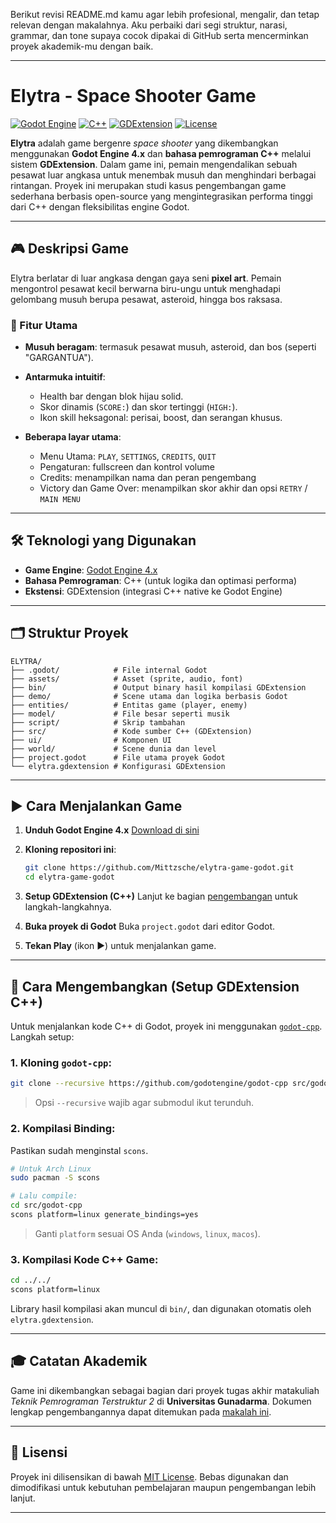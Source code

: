 Berikut revisi README.md kamu agar lebih profesional, mengalir, dan tetap relevan dengan makalahnya. Aku perbaiki dari segi struktur, narasi, grammar, dan tone supaya cocok dipakai di GitHub serta mencerminkan proyek akademik-mu dengan baik.

---

# Elytra - Space Shooter Game

[![Godot Engine](https://img.shields.io/badge/Godot_Engine-4.x-blue.svg)](https://godotengine.org/)
[![C++](https://img.shields.io/badge/Language-C%2B%2B-blue.svg)](https://isocpp.org/)
[![GDExtension](https://img.shields.io/badge/Godot_GDExtension-v4.x-green.svg)](https://docs.godotengine.org/en/4.4/tutorials/scripting/gdextension/gdextension_cpp_example.html)
[![License](https://img.shields.io/badge/License-MIT-green.svg)](https://opensource.org/licenses/MIT)

**Elytra** adalah game bergenre *space shooter* yang dikembangkan menggunakan **Godot Engine 4.x** dan **bahasa pemrograman C++** melalui sistem **GDExtension**. Dalam game ini, pemain mengendalikan sebuah pesawat luar angkasa untuk menembak musuh dan menghindari berbagai rintangan. Proyek ini merupakan studi kasus pengembangan game sederhana berbasis open-source yang mengintegrasikan performa tinggi dari C++ dengan fleksibilitas engine Godot.

---

## 🎮 Deskripsi Game

Elytra berlatar di luar angkasa dengan gaya seni **pixel art**. Pemain mengontrol pesawat kecil berwarna biru-ungu untuk menghadapi gelombang musuh berupa pesawat, asteroid, hingga bos raksasa.

### 🧠 Fitur Utama

* **Musuh beragam**: termasuk pesawat musuh, asteroid, dan bos (seperti "GARGANTUA").
* **Antarmuka intuitif**:

  * Health bar dengan blok hijau solid.
  * Skor dinamis (`SCORE:`) dan skor tertinggi (`HIGH:`).
  * Ikon skill heksagonal: perisai, boost, dan serangan khusus.
* **Beberapa layar utama**:

  * Menu Utama: `PLAY`, `SETTINGS`, `CREDITS`, `QUIT`
  * Pengaturan: fullscreen dan kontrol volume
  * Credits: menampilkan nama dan peran pengembang
  * Victory dan Game Over: menampilkan skor akhir dan opsi `RETRY` / `MAIN MENU`

---

## 🛠️ Teknologi yang Digunakan

* **Game Engine**: [Godot Engine 4.x](https://godotengine.org/)
* **Bahasa Pemrograman**: C++ (untuk logika dan optimasi performa)
* **Ekstensi**: GDExtension (integrasi C++ native ke Godot Engine)

---

## 🗂️ Struktur Proyek

```
ELYTRA/
├── .godot/            # File internal Godot
├── assets/            # Asset (sprite, audio, font)
├── bin/               # Output binary hasil kompilasi GDExtension
├── demo/              # Scene utama dan logika berbasis Godot
├── entities/          # Entitas game (player, enemy)
├── model/             # File besar seperti musik
├── script/            # Skrip tambahan
├── src/               # Kode sumber C++ (GDExtension)
├── ui/                # Komponen UI
├── world/             # Scene dunia dan level
├── project.godot      # File utama proyek Godot
└── elytra.gdextension # Konfigurasi GDExtension
```

---

## ▶️ Cara Menjalankan Game

1. **Unduh Godot Engine 4.x**
   [Download di sini](https://godotengine.org/download/)

2. **Kloning repositori ini**:

   ```bash
   git clone https://github.com/Mittzsche/elytra-game-godot.git
   cd elytra-game-godot
   ```

3. **Setup GDExtension (C++)**
   Lanjut ke bagian [pengembangan](#️cara-mengembangkan-setup-gdextension-c) untuk langkah-langkahnya.

4. **Buka proyek di Godot**
   Buka `project.godot` dari editor Godot.

5. **Tekan Play** (ikon ▶️) untuk menjalankan game.

---

## 🔧 Cara Mengembangkan (Setup GDExtension C++)

Untuk menjalankan kode C++ di Godot, proyek ini menggunakan [`godot-cpp`](https://github.com/godotengine/godot-cpp). Langkah setup:

### 1. Kloning `godot-cpp`:

```bash
git clone --recursive https://github.com/godotengine/godot-cpp src/godot-cpp
```

> Opsi `--recursive` wajib agar submodul ikut terunduh.

### 2. Kompilasi Binding:

Pastikan sudah menginstal `scons`.

```bash
# Untuk Arch Linux
sudo pacman -S scons

# Lalu compile:
cd src/godot-cpp
scons platform=linux generate_bindings=yes
```

> Ganti `platform` sesuai OS Anda (`windows`, `linux`, `macos`).

### 3. Kompilasi Kode C++ Game:

```bash
cd ../../
scons platform=linux
```

Library hasil kompilasi akan muncul di `bin/`, dan digunakan otomatis oleh `elytra.gdextension`.

---

## 🎓 Catatan Akademik

Game ini dikembangkan sebagai bagian dari proyek tugas akhir matakuliah *Teknik Pemrograman Terstruktur 2* di **Universitas Gunadarma**. Dokumen lengkap pengembangannya dapat ditemukan pada [makalah ini](https://github.com/Mittzsche/elytra-game-godot/blob/main/Makalah%20Pengaplikasian%20C%2B%2B%20-%20Game.docx).

---

## 📄 Lisensi

Proyek ini dilisensikan di bawah [MIT License](https://opensource.org/licenses/MIT). Bebas digunakan dan dimodifikasi untuk kebutuhan pembelajaran maupun pengembangan lebih lanjut.

---

